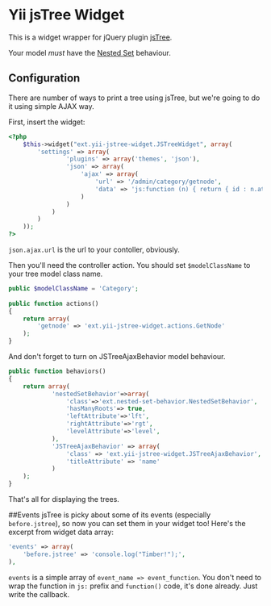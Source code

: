 Yii jsTree Widget
=================

This is a widget wrapper for jQuery plugin [jsTree](https://github.com/vakata/jstree).

Your model *must* have the [Nested Set](https://github.com/yiiext/nested-set-behavior) behaviour.

## Configuration

There are number of ways to print a tree using jsTree, but we're going to do it using simple AJAX way.

First, insert the widget:

~~~php
<?php 
	$this->widget("ext.yii-jstree-widget.JSTreeWidget", array(
		'settings' => array(
				'plugins' => array('themes', 'json'),
				'json' => array(
					'ajax' => array(
						'url' => '/admin/category/getnode',
						'data' => 'js:function (n) { return { id : n.attr ? n.attr("data-id") : 0 }; }'
					)
				)
			)
		)
	));
?>
~~~
`json.ajax.url` is the url to your contoller, obviously.

Then you'll need the controller action. You should set `$modelClassName` to your tree model class name.

~~~php
public $modelClassName = 'Category';
	
public function actions() 
{
	return array(
		'getnode' => 'ext.yii-jstree-widget.actions.GetNode'
	);
}

~~~

And don't forget to turn on JSTreeAjaxBehavior model behaviour.
~~~php
public function behaviors()
{
	return array(
			'nestedSetBehavior'=>array(
				'class'=>'ext.nested-set-behavior.NestedSetBehavior',
				'hasManyRoots'=> true,
				'leftAttribute'=>'lft',
				'rightAttribute'=>'rgt',
				'levelAttribute'=>'level',
			),
			'JSTreeAjaxBehavior' => array(
				'class' => 'ext.yii-jstree-widget.JSTreeAjaxBehavior',
				'titleAttribute' => 'name'
			)
	);
}
~~~

That's all for displaying the trees.

##Events
jsTree is picky about some of its events (especially `before.jstree`), so now you can set them in your widget too! Here's the excerpt from widget data array:
~~~php
'events' => array(
	'before.jstree' => 'console.log("Timber!");',
),
~~~
`events` is a simple array of `event_name => event_function`. You don't need to wrap the function in `js:` prefix and `function()` code, it's done already. Just write the callback.
